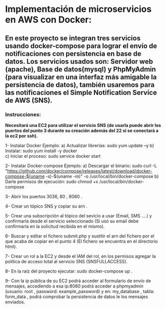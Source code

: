 # Implementación de microservicios en AWS con Docker:

## En este proyecto se integran tres servicios usando docker-compose para lograr el envío de notificaciones con persistencia en base de datos. Los servicios usados son: Servidor web (apache), Base de datos(mysql) y PhpMyAdmin (para visualizar en una interfaz más amigable la persistencia de datos), también usaremos para las notificaciones el Simple Notification Service de AWS (SNS).

### Instrucciones: 

**Necesitará una EC2 para utilizar el servicio SNS (de usarla puede abrir los puertos del punto 3 durante su creación además del 22 si se conectará a la ec2 por ssh).**

1-	Instalar Docker 
Ejemplo: a) Actualizar librerías: sudo yum update –y
     b)  Instalar: sudo yum install -y docker  
    	      c) Iniciar el proceso: sudo service docker start
	
2-	Instalar Docker-compose 
Ejemplo: a) Descargar el binario: sudo curl -L "https://github.com/docker/compose/releases/latest/download/docker-compose-$(uname -s)-$(uname -m)" -o /usr/local/bin/docker-compose
	  b) Darle permisos de ejecución: sudo chmod +x /usr/local/bin/docker-compose

3-	Abrir los puertos 3036, 80 , 8080  .

4-	Crear un tópico SNS y copiar su arn  .

5-	Crear una subscripción al tópico del sevicio a usar (Email, SMS ….) y confirmarla desde el servicio seleccionado (Si usó su email debe confirmarla en la solicitud recibida en el mismo). 

6-	Buscar y editar el fichero submit.php y sustitir el arn del fichero por el  que acaba de copiar en el punto 4 (El fichero se encuentra en el directorio html).

7-	Crear un rol a la EC2 y desde el IAM del rol, en los permisos agregar la política de acceso total al servicio SNS (SNSFULLACCESS).

8-	En la raíz del proyecto ejecutar: sudo docker-compose up  . 

9-	Con la ip pública de su EC2 podrá acceder al formulario de envío de mensajes, accediendo a esa ip:8080 podrá acceder a phpmyadmin  (usuario: root , password: example_password)  y en: my_database ,  tabla: form_data , podrá comprobar la persistencia de datos le los mensajes enviados. 


